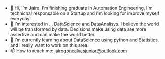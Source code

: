 - 👋 Hi, I’m Jairo. I'm finishing graduate in Automation Engineering. I'm technichal responsable on a Startup and i'm looking for improve myself everyday!
- 👀 I’m interested in ... DataScience and DataAnalisys. I believe the world will be transformed by data. Decisions make using data are more assertive and can make the world better.
- 🌱 I’m currently learning about DataScience using python and Statistics, and i really want to work on this area.
- 📫 How to reach me: jairogoncalvesjunior@outlook.com

<!---
ZameromJairo/ZameromJairo is a ✨ special ✨ repository because its `README.md` (this file) appears on your GitHub profile.
You can click the Preview link to take a look at your changes.
--->
